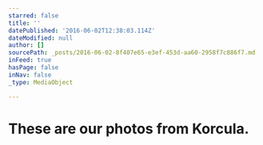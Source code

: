 ```yaml
---
starred: false
title: ''
datePublished: '2016-06-02T12:38:03.114Z'
dateModified: null
author: []
sourcePath: _posts/2016-06-02-8f407e65-e3ef-453d-aa60-2958f7c886f7.md
inFeed: true
hasPage: false
inNav: false
_type: MediaObject

---
```

# These are our photos from Korcula.